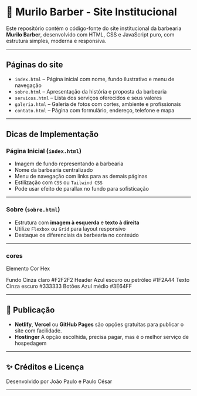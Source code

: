 # 💈 Murilo Barber - Site Institucional

Este repositório contém o código-fonte do site institucional da barbearia **Murilo Barber**, desenvolvido com HTML, CSS e JavaScript puro, com estrutura simples, moderna e responsiva.

---

## Páginas do site

- `index.html` – Página inicial com nome, fundo ilustrativo e menu de navegação
- `sobre.html` – Apresentação da história e proposta da barbearia
- `servicos.html` – Lista dos serviços oferecidos e seus valores
- `galeria.html` – Galeria de fotos com cortes, ambiente e profissionais
- `contato.html` – Página com formulário, endereço, telefone e mapa

---

## Dicas de Implementação

### Página Inicial (`index.html`)
- Imagem de fundo representando a barbearia
- Nome da barbearia centralizado
- Menu de navegação com links para as demais páginas
- Estilização com `CSS` ou `Tailwind CSS`
- Pode usar efeito de parallax no fundo para sofisticação

---

### Sobre (`sobre.html`)
- Estrutura com **imagem à esquerda** e **texto à direita**
- Utilize `Flexbox` ou `Grid` para layout responsivo
- Destaque os diferenciais da barbearia no conteúdo

---

### cores 

Elemento	 Cor	    Hex

Fundo	     Cinza    claro	#F2F2F2
Header	   Azul     escuro ou petróleo	#1F2A44
Texto	     Cinza    escuro	#333333
Botões	   Azul     médio	#3E64FF

---

## 🚀 Publicação 

- **Netlify**, **Vercel** ou **GitHub Pages** são opções gratuitas para publicar o site com facilidade.
- **Hostinger** A opção escolhida, precisa pagar, mas é o melhor serviço de hospedagem
---

## ✨ Créditos e Licença

Desenvolvido por João Paulo e Paulo César 

---


